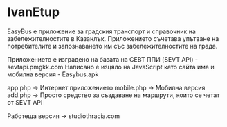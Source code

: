 # IvanEtup


EasyBus е приложение за градския транспорт и справочник на забележителностите в Казанлък. Приложението съчетава упътване на потребителите и запознаването им със забележителностите на града.

Приложението е изградено на базата на СЕВТ ППИ (SEVT API) - sevtapi.pmgkk.com
Написано е изцяло на JavaScript като сайта има и мобилна версия - Easybus.apk

app.php -> Интернет приложението 
mobile.php -> Мобилна версия
add.php -> Просто средство за създаване на маршрути, които се четат от SEVT API



Работеща версия -> studiothracia.com
